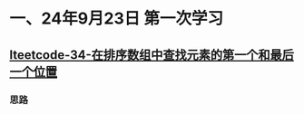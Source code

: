 # 一、24年9月23日 第一次学习
## [lteetcode-34-在排序数组中查找元素的第一个和最后一个位置](https://leetcode.cn/problems/find-first-and-last-position-of-element-in-sorted-array/description/)

### 思路

